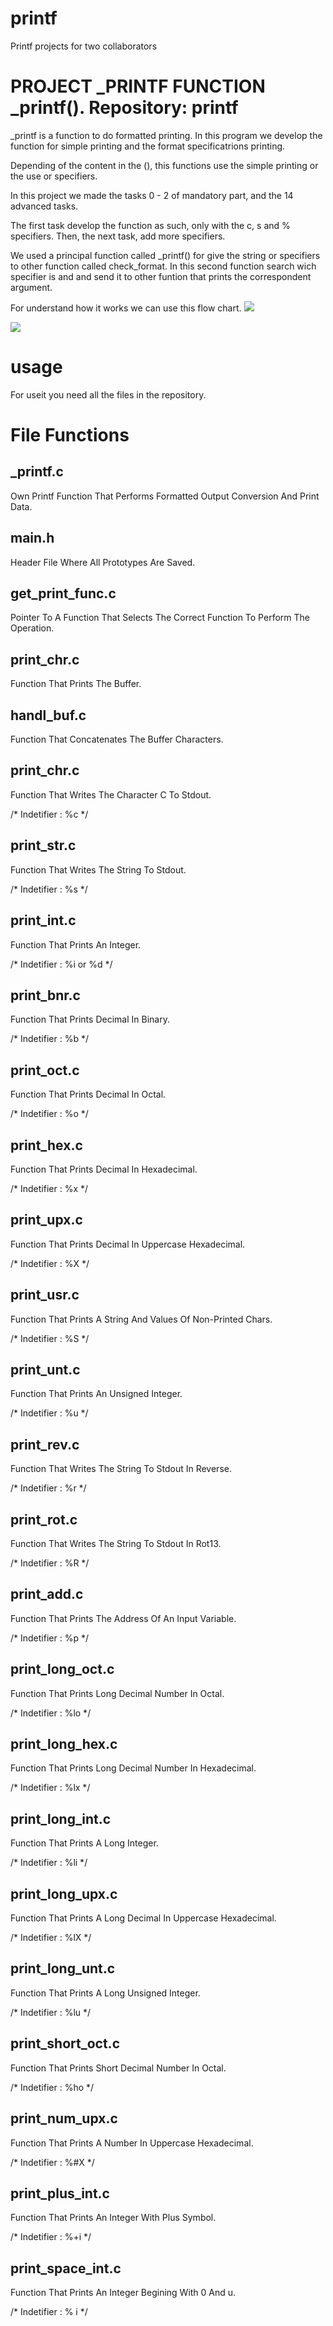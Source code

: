 # printf
Printf projects for two collaborators

# PROJECT _PRINTF FUNCTION _printf(). Repository: printf

_printf is a function to do formatted printing. In this program we develop the function for simple printing and the format specificatrions printing.

Depending of the content in the (), this functions use the simple printing or the use or specifiers.

In this project we made the tasks 0 - 2 of mandatory part, and the 14 advanced tasks.

The first task develop the function as such, only with the c, s and % specifiers. Then, the next task, add more specifiers.



We used a principal function called _printf() for give the string or specifiers to other function called check_format. In this second function search wich specifier is and and send it to other funtion that prints the correspondent argument.



For understand how it works we can use this flow chart.
![](flowchart.jpn.jpg)

![](flowchart.jpn2.jpg)

# usage 
For useit you need all the files in the repository.

# File Functions

## _printf.c
Own Printf Function That Performs Formatted 
Output Conversion And Print Data.
## main.h
Header File Where All Prototypes Are Saved.
## get_print_func.c
Pointer To A Function That Selects The 
Correct Function To Perform The Operation.
## print_chr.c
Function That Prints The Buffer.

## handl_buf.c

Function That Concatenates The Buffer Characters.

## print_chr.c

Function That Writes The Character C To Stdout.

/* Indetifier : %c */

## print_str.c

Function That Writes The String To Stdout.

/* Indetifier : %s */

## print_int.c

Function That Prints An Integer.

/* Indetifier : %i or %d */

## print_bnr.c

Function That Prints Decimal In Binary.

/* Indetifier : %b */

## print_oct.c

Function That Prints Decimal In Octal.

/* Indetifier : %o */
## print_hex.c

Function That Prints Decimal In Hexadecimal.

/* Indetifier : %x */

## print_upx.c

Function That Prints Decimal In Uppercase Hexadecimal.

/* Indetifier : %X */

## print_usr.c

Function That Prints A String And Values Of Non-Printed Chars.

/* Indetifier : %S */

## print_unt.c

Function That Prints An Unsigned Integer.

/* Indetifier : %u */

## print_rev.c

Function That Writes The String To Stdout In Reverse.

/* Indetifier : %r */

## print_rot.c

Function That Writes The String To Stdout In Rot13.

/* Indetifier : %R */

## print_add.c

Function That Prints The Address Of An Input Variable.

/* Indetifier : %p */

## print_long_oct.c

Function That Prints Long Decimal Number In Octal.

/* Indetifier : %lo */

## print_long_hex.c

Function That Prints Long Decimal Number In Hexadecimal.

/* Indetifier : %lx */

## print_long_int.c

Function That Prints A Long Integer.

/* Indetifier : %li */

## print_long_upx.c

Function That Prints A Long Decimal In Uppercase Hexadecimal.

/* Indetifier : %lX */

## print_long_unt.c

Function That Prints A Long Unsigned Integer.

/* Indetifier : %lu */

## print_short_oct.c

Function That Prints Short Decimal Number In Octal.

/* Indetifier : %ho */

## print_num_upx.c

Function That Prints A Number In Uppercase Hexadecimal.

/* Indetifier : %#X */

## print_plus_int.c

Function That Prints An Integer With Plus Symbol.

/* Indetifier : %+i */

## print_space_int.c

Function That Prints An Integer Begining With 0 And u.

/* Indetifier : % i */

